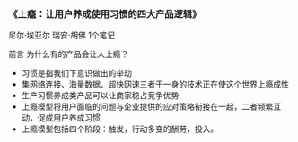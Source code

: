 ### 《上瘾：让用户养成使用习惯的四大产品逻辑》

尼尔·埃亚尔 瑞安·胡佛
1个笔记

前言 为什么有的产品会让人上瘾？
 - 习惯是指我们下意识做出的举动
 - 集网络连接、海量数据、超快网速三者于一身的技术正在使这个世界上瘾成性
 - 生产习惯养成类产品可以让商家稳占竞争优势
 - 上瘾模型将用户面临的问题与企业提供的应对策略衔接在一起，二者频繁互动，促成用户养成习惯
 - 上瘾模型包括四个阶段：触发，行动多变的酬劳，投入。

